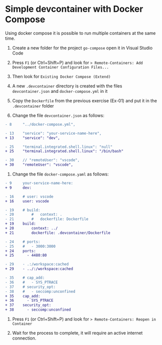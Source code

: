 # Simple devcontainer with Docker Compose

Using docker compose it is possible to run multiple containers at the same time.

1. Create a new folder for the project `go-compose` open it in Visual Studio Code

1. Press `F1` (or Ctrl+Shift+P) and look for `> Remote-Containers: Add Development Container Configuration Files...`

1. Then look for `Existing Docker Compose (Extend)`

1. A new `.devcontainer` directory is created with the files `devcontainer.json` and `docker-compose.yml` in it

1. Copy the `Dockerfile` from the previous exercise (Ex-01) and put it in the `.devcontainer` folder

2. Change the file `devcontainer.json` as follows:

```diff
- 8     "../docker-compose.yml",

- 13    "service": "your-service-name-here",
+ 13    "service": "dev",

- 25    "terminal.integrated.shell.linux": "null"
+ 25    "terminal.integrated.shell.linux": "/bin/bash"

- 30    // "remoteUser": "vscode",
+ 30    "remoteUser": "vscode",
```

1. Change the file `docker-compose.yaml` as follows:

```diff
- 9     your-service-name-here:
+ 9     dev:

- 16    # user: vscode
+ 16    user: vscode

- 19    # build:
- 20        #   context: .
- 21        #   dockerfile: Dockerfile
+ 19    build:
+ 20        context: ../
+ 21        dockerfile: .devcontainer/Dockerfile

- 24    # ports:
- 25    #   - 3000:3000
+ 24    ports:
+ 25      - 4480:80

- 29    - .:/workspace:cached
+ 29    - ../:/workspace:cached

- 35    # cap_add:
- 36    #   - SYS_PTRACE
- 37    # security_opt:
- 38    #   - seccomp:unconfined
+ 35    cap_add:
+ 36      - SYS_PTRACE
+ 37    security_opt:
+ 38      - seccomp:unconfined

```

1. Press `F1` (or Ctrl+Shift+P) and look for `> Remote-Containers: Reopen in Container`

1. Wait for the process to complete, it will require an active internet connection.